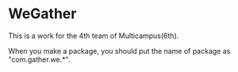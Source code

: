 # WeGather
 This is a work for the 4th team of Multicampus(6th).
 
 When you make a package, you should put the name of package as "com.gather.we.*".
